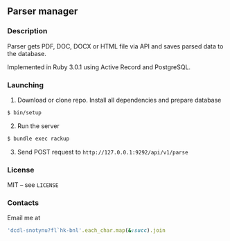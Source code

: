 ## Parser manager

### Description

Parser gets PDF, DOC, DOCX or HTML file via API and saves parsed data to the database.

Implemented in Ruby 3.0.1 using Active Record and PostgreSQL.

### Launching

1. Download or clone repo. Install all dependencies and prepare database

```bash
$ bin/setup
```

2. Run the server

```bash
$ bundle exec rackup
```

3. Send POST request to `http://127.0.0.1:9292/api/v1/parse`

### License

MIT – see `LICENSE`

### Contacts

Email me at

```rb
'dcdl-snotynu?fl`hk-bnl'.each_char.map(&:succ).join
```
